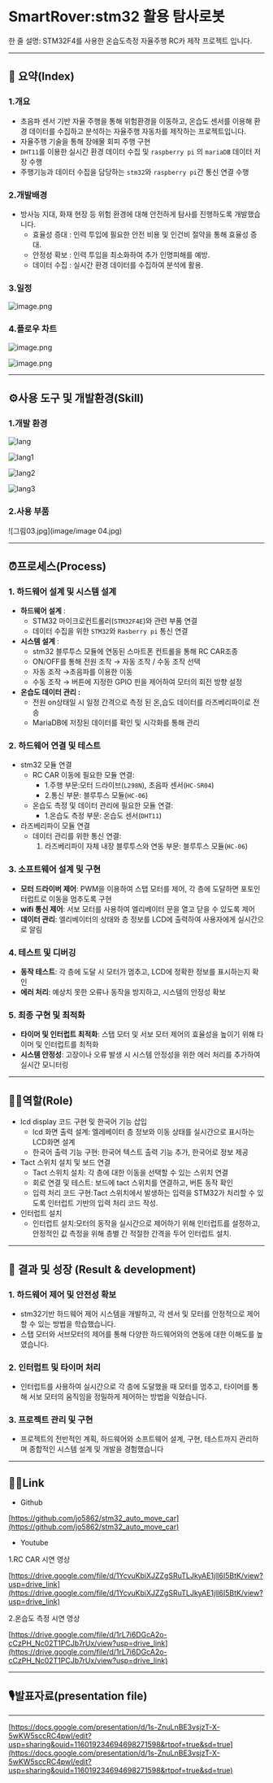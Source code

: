 # SmartRover:stm32 활용 탐사로봇

한 줄 설명: STM32F4를 사용한 온습도측정 자율주행 RC카 제작 프로젝트 입니다.

---

## 📖 요약(Index)

### 1.개요

- 초음파 센서 기반 자율 주행을 통해 위험환경을 이동하고, 온습도 센서를 이용해 환경 데이터를 수집하고 분석하는 자율주행 자동차를 제작하는 프로젝트입니다.
- 자율주행 기술을 통해 장애물 회피 주행 구현
- `DHT11`를 이용한 실시간 환경 데이터 수집 및 `raspberry pi` 의 `mariaDB` 데이터 저장 수행
- 주행기능과 데이터 수집을 담당하는 `stm32`와  `raspberry pi`간 통신 연결 수행

### 2.개발배경

- 방사능 지대, 화재 현장 등 위험 환경에 대해 안전하게 탐사를 진행하도록 개발했습니다.
    - 효율성 증대 : 인력 투입에 필요한 안전 비용 및 인건비 절약을 통해 효율성 증대.
    - 안정성 확보 : 인력 투입을 최소화하여 추가 인명피해를 예방.
    - 데이터 수집 : 실시간 환경 데이터를 수집하여 분석에 활용.

### 3.일정

![image.png](image/image%201.png)

### 4.플로우 차트

![image.png](image/image%202.png)

![image.png](image/image%203.png)

---

## ⚙️사용 도구 및 개발환경(Skill)

### 1.개발 환경

![lang](https://img.shields.io/badge/C-A8B9CC?style=for-the-badge&logo=C&logoColor=white)

![lang1](https://img.shields.io/badge/stmicroelectronics-03234B?style=for-the-badge&logo=stmicroelectronics&logoColor=white)

![lang2](https://img.shields.io/badge/raspberrypi-A22846?style=for-the-badge&logo=raspberrypi&logoColor=white)

![lang3](https://img.shields.io/badge/mariaDB-003545?style=for-the-badge&logo=mariaDB&logoColor=white)

### 2.사용 부품

![그림03.jpg](image/image 04.jpg)

---

## ⏰프로세스(Process)

### 1. 하드웨어 설계 및 시스템 설계

- **하드웨어 설계** :
    - STM32 마이크로컨트롤러(`STM32F4E`)와 관련 부품 연결
    - 데이터 수집을 위한 `STM32`와 `Rasberry pi`  통신 연결
- **시스템 설계** :
    - stm32 블루투스 모듈에 연동된 스마트폰 컨트롤을 통해 RC CAR조종
    - ON/OFF를 통해 전원 조작 → 자동 조작 / 수동 조작 선택
    - 자동 조작 →초음파를 이용한 이동
    - 수동 조작 → 버튼에 지정한 GPIO 핀을 제어하여 모터의 회전 방향 설정
- **온습도 데이터 관리 :**
    - 전원 on상태일 시 일정 간격으로 측정 된 온,습도 데이터를 라즈베리파이로 전송
    - MariaDB에 저장된 데이터를 확인 및 시각화를 통해 관리

### 2. 하드웨어 연결 및 테스트

- stm32 모듈 연결
    - RC CAR 이동에 필요한 모듈 연결:
        - 1.주행 부문:모터 드라이브(`L298N`), 초음파 센서(`HC-SR04`)
        - 2.통신 부문: 블루투스 모듈(`HC-06`)
    - 온습도 측정 및 데이터 관리에 필요한 모듈 연결:
        - 1.온습도 측정 부문: 온습도 센서(`DHT11`)
- 라즈베리파이 모듈 연결
    - 데이터 관리를 위한 통신 연결:
        1. 라즈베리파이 자체 내장 블루투스와 연동 부문: 블루투스 모듈(`HC-06`)

### 3. 소프트웨어 설계 및 구현

- **모터 드라이버 제어**: PWM을 이용하여 스탭 모터를 제어, 각 층에 도달하면 포토인터럽트로 이동을 멈추도록 구현
- **wifi 통신 제어**: 서보 모터를 사용하여 엘리베이터 문을 열고 닫을 수 있도록 제어
- **데이터 관리**: 엘리베이터의 상태와 층 정보를 LCD에 출력하여 사용자에게 실시간으로 알림

### 4. 테스트 및 디버깅

- **동작 테스트**: 각 층에 도달 시 모터가 멈추고, LCD에 정확한 정보를 표시하는지 확인
- **에러 처리**: 예상치 못한 오류나 동작을 방지하고, 시스템의 안정성 확보

### 5. 최종 구현 및 최적화

- **타이머 및 인터럽트 최적화**: 스탭 모터 및 서보 모터 제어의 효율성을 높이기 위해 타이머 및 인터럽트를 최적화
- **시스템 안정성**: 고장이나 오류 발생 시 시스템 안정성을 위한 에러 처리를 추가하여 실시간 모니터링

---

## 🙋‍♂️역할(Role)

- lcd display 코드 구현 및 한국어 기능 삽입
    - lcd 화면 출력 설계: 엘레베이터 층 정보와 이동 상태를 실시간으로 표시하는 LCD화면 설계
    - 한국어 출력 기능 구현: 한국어 텍스트  출력 기능 추가, 한국어로 정보 제공
- Tact 스위치 설치 및 보드 연결
    - Tact 스위치 설치: 각 층에 대한 이동을 선택할 수 있는 스위치 연결
    - 회로 연결 및 테스트: 보드에 tact 스위치를 연결하고, 버튼 동작 확인
    - 입력 처리 코드 구현:Tact 스위치에서 발생하는 입력을 STM32가 처리할 수 있도록 인터럽트 기반의 입력 처리 코드 작성.
- 인터럽트 설치
    - 인터럽트 설치:모터의 동작을 실시간으로 제어하기 위해 인터럽트를 설정하고, 안정적인 값 측정을 위해 층별 간 적절한 간격을 두어 인터럽트 설치.

---

## 🎯 결과 및 성장 (Result & development)

### **1. 하드웨어 제어 및 안전성 확보**

- stm32기반 하드웨어 제어 시스템을 개발하고, 각 센서 및 모터를 안정적으로 제어할 수 있는 방법을 학습했습니다.
- 스탭 모터와 서브모터의 제어를 통해 다양한 하드웨어와의 연동에 대한 이해도를 높였습니다.

### **2. 인터럽트 및 타이머 처리**

- 인터럽트를 사용하여 실시간으로 각 층에 도달했을 때 모터를 멈추고, 타이머를 통해  서보 모터의 움직임을 정밀하게 제어하는 방법을 익혔습니다.

### **3. 프로젝트 관리 및 구현**

- 프로젝트의 전반적인 계획, 하드웨어와 소프트웨어 설계, 구현, 테스트까지 관리하며 종합적인 시스템 설계 및 개발을 경험했습니다

---

## 👨‍💻Link

- Github

[https://github.com/jo5862/stm32_auto_move_car](https://github.com/jo5862/stm32_auto_move_car)

- Youtube

1.RC CAR 시연 영상

[https://drive.google.com/file/d/1YcvuKbiXJZZgSRuTLJkyAE1jlI6I5BtK/view?usp=drive_link](https://drive.google.com/file/d/1YcvuKbiXJZZgSRuTLJkyAE1jlI6I5BtK/view?usp=drive_link)

2.온습도 측정 시연 영상

[https://drive.google.com/file/d/1rL7i6DGcA2o-cCzPH_Nc02T1PCJb7rUx/view?usp=drive_link](https://drive.google.com/file/d/1rL7i6DGcA2o-cCzPH_Nc02T1PCJb7rUx/view?usp=drive_link)

---

## 🎙발표자료(**presentation file)**

---

[https://docs.google.com/presentation/d/1s-ZnuLnBE3vsjzT-X-5wKW5sccRC4pwI/edit?usp=sharing&ouid=116019234694698271598&rtpof=true&sd=true](https://docs.google.com/presentation/d/1s-ZnuLnBE3vsjzT-X-5wKW5sccRC4pwI/edit?usp=sharing&ouid=116019234694698271598&rtpof=true&sd=true)
